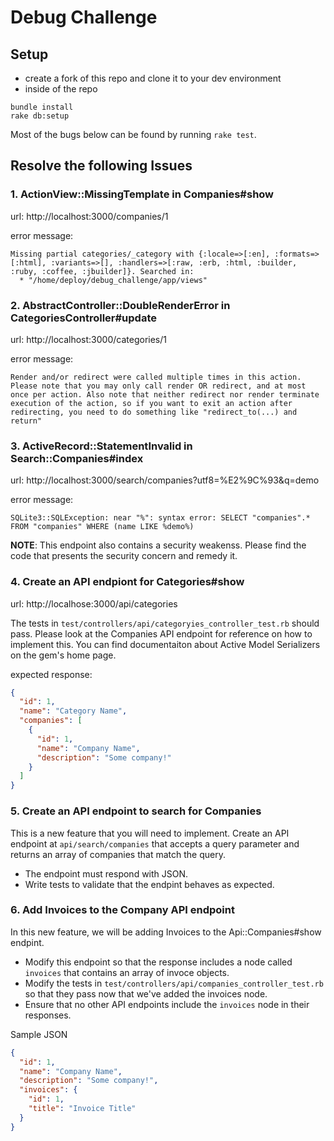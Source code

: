 # Debug Challenge

## Setup

- create a fork of this repo and clone it to your dev environment
- inside of the repo

```
bundle install
rake db:setup
```

Most of the bugs below can be found by running `rake test`.

## Resolve the following Issues

### 1. ActionView::MissingTemplate in Companies#show

url: http://localhost:3000/companies/1

error message:

```
Missing partial categories/_category with {:locale=>[:en], :formats=>[:html], :variants=>[], :handlers=>[:raw, :erb, :html, :builder, :ruby, :coffee, :jbuilder]}. Searched in:
  * "/home/deploy/debug_challenge/app/views"
```

### 2. AbstractController::DoubleRenderError in CategoriesController#update

url: http://localhost:3000/categories/1

error message:

```
Render and/or redirect were called multiple times in this action. Please note that you may only call render OR redirect, and at most once per action. Also note that neither redirect nor render terminate execution of the action, so if you want to exit an action after redirecting, you need to do something like "redirect_to(...) and return"
```

### 3. ActiveRecord::StatementInvalid in Search::Companies#index

url: http://localhost:3000/search/companies?utf8=%E2%9C%93&q=demo

error message:

```
SQLite3::SQLException: near "%": syntax error: SELECT "companies".* FROM "companies" WHERE (name LIKE %demo%)
```

**NOTE**: This endpoint also contains a security weakenss. Please find the code that presents the security concern and remedy it.

### 4. Create an API endpiont for Categories#show

url: http://localhose:3000/api/categories

The tests in `test/controllers/api/categoryies_controller_test.rb` should pass. Please look at the Companies API endpoint for reference on how to implement this. You can find documentaiton about Active Model Serializers on the gem's home page.

expected response:

```json
{
  "id": 1,
  "name": "Category Name",
  "companies": [
    {
      "id": 1,
      "name": "Company Name",
      "description": "Some company!"
    }
  ]
}
```

### 5. Create an API endpoint to search for Companies

This is a new feature that you will need to implement. Create an API endpoint at `api/search/companies` that accepts a query parameter and returns an array of companies that match the query.

- The endpoint must respond with JSON.
- Write tests to validate that the endpint behaves as expected.

### 6. Add Invoices to the Company API endpoint

In this new feature, we will be adding Invoices to the Api::Companies#show endpint.

- Modify this endpoint so that the response includes a node called `invoices` that contains an array of invoce objects.
- Modify the tests in `test/controllers/api/companies_controller_test.rb` so that they pass now that we've added the invoices node.
- Ensure that no other API endpoints include the `invoices` node in their responses.

Sample JSON

```json
{
  "id": 1,
  "name": "Company Name",
  "description": "Some company!",
  "invoices": {
    "id": 1,
    "title": "Invoice Title"
  }
}
```
